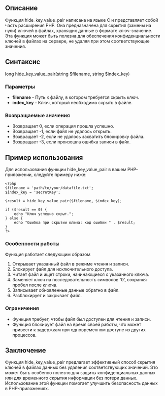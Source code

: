 ## Описание

Функция hide_key_value_pair написана на языке C и представляет собой часть расширения PHP. Она предназначена для скрытия (замены на нули) ключей в файлах, хранящих данные в формате ключ-значение. Эта функция может быть полезна для обеспечения конфиденциальности ключей в файлах на сервере, не удаляя при этом соответствующие значения.

## Синтаксис

long hide_key_value_pair(string $filename, string $index_key)


### Параметры

- **filename** - Путь к файлу, в котором требуется скрыть ключ.
- **index_key** - Ключ, который необходимо скрыть в файле.

### Возвращаемые значения

- Возвращает 0, если операция прошла успешно.
- Возвращает -1, если файл не удалось открыть.
- Возвращает -2, если не удалось захватить блокировку файла.
- Возвращает -3, если произошла ошибка записи в файл.

## Пример использования

Для использования функции hide_key_value_pair в вашем PHP-приложении, следуйте примеру ниже:
```
<?php
$filename = 'path/to/your/datafile.txt';
$index_key = 'secretKey';

$result = hide_key_value_pair($filename, $index_key);

if ($result == 0) {
    echo "Ключ успешно скрыт.";
} else {
    echo "Ошибка при скрытии ключа: код ошибки " . $result;
}
?>
```

### Особенности работы

Функция работает следующим образом:

1. Открывает указанный файл в режиме чтения и записи.
2. Блокирует файл для исключительного доступа.
3. Читает файл и ищет строки, начинающиеся с указанного ключа.
4. Заменяет ключ на последовательность символов '0', сохраняя пробел после ключа.
5. Записывает обновленные данные обратно в файл.
6. Разблокирует и закрывает файл.

### Ограничения

- Функция требует, чтобы файл был доступен для чтения и записи.
- Функция блокирует файл на время своей работы, что может привести к задержкам при одновременном доступе из других процессов.

## Заключение

Функция hide_key_value_pair предлагает эффективный способ скрытия ключей в файлах данных без удаления соответствующих значений. Это может быть особенно полезно для защиты конфиденциальных данных или для временного скрытия информации без потери данных. Использование этой функции помогает улучшить безопасность данных в PHP-приложениях.
